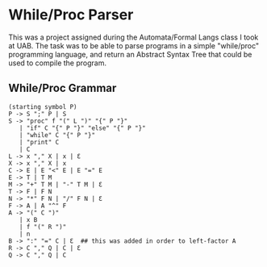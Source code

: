 # While/Proc Parser

This was a project assigned during the Automata/Formal Langs class I took at UAB.
The task was to be able to parse programs in a simple "while/proc" programming language, and return an Abstract Syntax Tree that could be used to compile the program.

## While/Proc Grammar

```
(starting symbol P)
P -> S ";" P | S
S -> "proc" f "(" L ")" "{" P "}"
   | "if" C "{" P "}" "else" "{" P "}"
   | "while" C "{" P "}"
   | "print" C
   | C
L -> x "," X | x | Ɛ
X -> x "," X | x
C -> E | E "<" E | E "=" E
E -> T | T M
M -> "+" T M | "-" T M | Ɛ
T -> F | F N
N -> "*" F N | "/" F N | Ɛ
F -> A | A "^" F
A -> "(" C ")"
   | x B
   | f "(" R ")"
   | n
B -> ":" "=" C | Ɛ  ## this was added in order to left-factor A
R -> C "," Q | C | Ɛ
Q -> C "," Q | C
```
